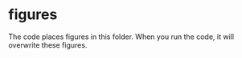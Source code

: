 
# figures

The code places figures in this folder. When you run the code, it will overwrite these figures.